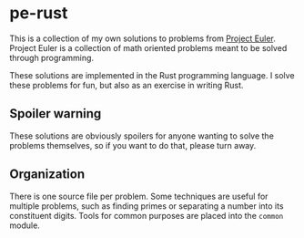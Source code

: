# pe-rust

This is a collection of my own solutions to problems from [Project Euler](https://projecteuler.net/).
Project Euler is a collection of math oriented problems meant to be solved through programming.

These solutions are implemented in the Rust programming language.
I solve these problems for fun, but also as an exercise in writing Rust.

## Spoiler warning

These solutions are obviously spoilers for anyone wanting to solve the problems themselves, so if you want to do that, please turn away.

## Organization

There is one source file per problem.
Some techniques are useful for multiple problems, such as finding primes or separating a number into its constituent digits.
Tools for common purposes are placed into the `common` module.